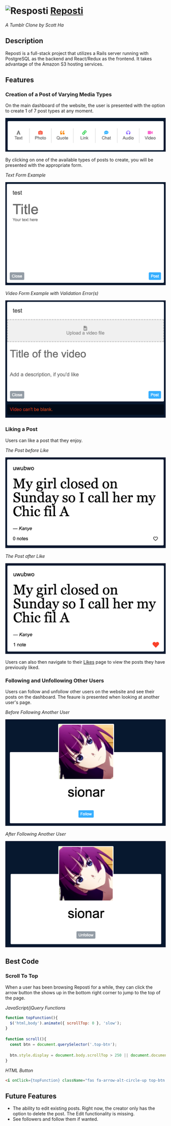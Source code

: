 # ![Resposti](https://reposti.herokuapp.com/assets/favicon-9774141ed6dc147bb0786b9e3bd8df68655f79bdd3ae18da8713cc9eeef42e26.ico) [Reposti](https://reposti.herokuapp.com)
_A Tumblr Clone by Scott Ha_

## Description

Reposti is a full-stack project that utilizes a Rails server running with PostgreSQL as the backend and React/Redux as the frontend. It takes advantage of the Amazon S3 hosting services.

## Features

### **Creation of a Post of Varying Media Types**

On the main dashboard of the website, the user is presented with the option to create 1 of 7 post types at any moment.

![PostTypes](app/assets/images/github_screenshots/post_types.png)

By clicking on one of the available types of posts to create, you will be presented with the appropriate form.

_Text Form Example_

![TextPostForm](app/assets/images/github_screenshots/post_text_form.png)

_Video Form Example with Validation Error(s)_

![VideoPostForm](app/assets/images/github_screenshots/video_form.png)

### **Liking a Post**

Users can like a post that they enjoy.

_The Post before Like_

![LikeBefore](app/assets/images/github_screenshots/like_before.png)

_The Post after Like_

![LikeAfter](app/assets/images/github_screenshots/like_after.png)

Users can also then navigate to their [Likes](https://reposti.herokuapp.com/#/likes) page to view the posts they have previously liked.

### **Following and Unfollowing Other Users**

Users can follow and unfollow other users on the website and see their posts on the dashboard. The feaure is presented when looking at another user's page.


_Before Following Another User_

![FollowFollow](app/assets/images/github_screenshots/follow_follow.png)

_After Following Another User_

![FollowUnfollow](app/assets/images/github_screenshots/follow_unfollow.png)

## Best Code

### **Scroll To Top**

When a user has been browsing Reposti for a while, they can click the arrow button the shows up in the bottom right corner to jump to the top of the page.


_JavaScript/jQuery Functions_
```Javascript
function topFunction(){
  $('html,body').animate({ scrollTop: 0 }, 'slow');
}

function scroll(){
  const btn = document.querySelector('.top-btn');

  btn.style.display = document.body.scrollTop > 250 || document.documentElement.scrollTop > 250 ? "block" : "none";
}
```

_HTML Button_
```HTML
<i onClick={topFunction} className="fas fa-arrow-alt-circle-up top-btn rainbow-effect" style={{display: "none"}}></i>
```

## Future Features

- The ability to edit existing posts. Right now, the creator only has the option to delete the post. The Edit functionality is missing.
- See followers and follow them if wanted.